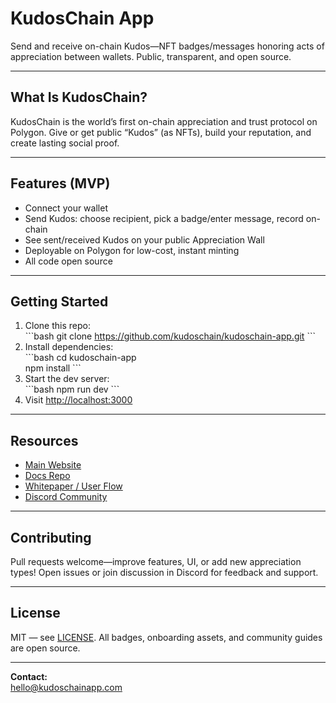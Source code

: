 # KudosChain App

Send and receive on-chain Kudos—NFT badges/messages honoring acts of appreciation between wallets. Public, transparent, and open source.

---

## What Is KudosChain?

KudosChain is the world’s first on-chain appreciation and trust protocol on Polygon. Give or get public “Kudos” (as NFTs), build your reputation, and create lasting social proof.

---

## Features (MVP)

- Connect your wallet
- Send Kudos: choose recipient, pick a badge/enter message, record on-chain
- See sent/received Kudos on your public Appreciation Wall
- Deployable on Polygon for low-cost, instant minting
- All code open source

---

## Getting Started

1. Clone this repo:  
   \`\`\`bash
   git clone https://github.com/kudoschain/kudoschain-app.git
   \`\`\`
2. Install dependencies:  
   \`\`\`bash
   cd kudoschain-app  
   npm install
   \`\`\`
3. Start the dev server:  
   \`\`\`bash
   npm run dev
   \`\`\`
4. Visit [http://localhost:3000](http://localhost:3000)

---

## Resources

- [Main Website](https://kudoschainapp.com)
- [Docs Repo](https://github.com/kudoschain/kudoschain-docs)
- [Whitepaper / User Flow](YOUR_NOTION_LINK_HERE)
- [Discord Community](YOUR_DISCORD_LINK_HERE)

---

## Contributing

Pull requests welcome—improve features, UI, or add new appreciation types!
Open issues or join discussion in Discord for feedback and support.

---

## License

MIT — see [LICENSE](./LICENSE).
All badges, onboarding assets, and community guides are open source.

---

**Contact:**  
hello@kudoschainapp.com
